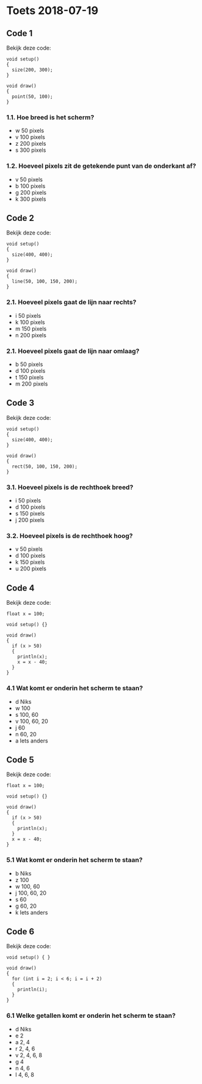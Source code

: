 # Toets 2018-07-19

## Code 1

Bekijk deze code:

```
void setup()
{
  size(200, 300);
}

void draw()
{
  point(50, 100);
}
```

### 1.1. Hoe breed is het scherm?

 * w 50 pixels
 * v 100 pixels
 * z 200 pixels
 * s 300 pixels 

### 1.2. Hoeveel pixels zit de getekende punt van de onderkant af?

 * v 50 pixels
 * b 100 pixels
 * g 200 pixels
 * k 300 pixels 


## Code 2

Bekijk deze code:

```
void setup()
{
  size(400, 400);
}

void draw()
{
  line(50, 100, 150, 200);
}
```

### 2.1. Hoeveel pixels gaat de lijn naar rechts?

 * i 50 pixels
 * k 100 pixels
 * m 150 pixels
 * n 200 pixels

### 2.1. Hoeveel pixels gaat de lijn naar omlaag?

 * b 50 pixels
 * d 100 pixels
 * t 150 pixels
 * m 200 pixels

## Code 3

Bekijk deze code:

```
void setup()
{
  size(400, 400);
}

void draw()
{
  rect(50, 100, 150, 200);
}
```

### 3.1. Hoeveel pixels is de rechthoek breed?

 * i 50 pixels
 * d 100 pixels
 * s 150 pixels
 * j 200 pixels

### 3.2. Hoeveel pixels is de rechthoek hoog?

 * v 50 pixels
 * d 100 pixels
 * k 150 pixels
 * u 200 pixels

## Code 4

Bekijk deze code:

```
float x = 100;

void setup() {}

void draw()
{
  if (x > 50) 
  {
    println(x);
    x = x - 40;
  }
}
```

### 4.1 Wat komt er onderin het scherm te staan?

 * d Niks
 * w 100
 * s 100, 60
 * v 100, 60, 20
 * j 60
 * n 60, 20
 * a Iets anders

## Code 5

Bekijk deze code:

```
float x = 100;

void setup() {}

void draw()
{
  if (x > 50) 
  {
    println(x);
  }
  x = x - 40;
}
```

### 5.1 Wat komt er onderin het scherm te staan?

 * b Niks
 * z 100
 * w 100, 60
 * j 100, 60, 20
 * s 60
 * g 60, 20
 * k Iets anders

## Code 6

Bekijk deze code:

```
void setup() { }

void draw()
{
  for (int i = 2; i < 6; i = i + 2)
  {
    println(i);
  }
}
```

### 6.1 Welke getallen komt er onderin het scherm te staan?

 * d Niks
 * e 2
 * a 2, 4
 * r 2, 4, 6
 * v 2, 4, 6, 8
 * g 4
 * n 4, 6
 * l 4, 6, 8

